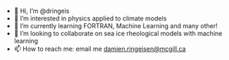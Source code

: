 - 👋 Hi, I’m @dringeis
- 👀 I’m interested in physics applied to climate models
- 🌱 I’m currently learning FORTRAN, Machine Learning and many other!
- 💞️ I’m looking to collaborate on sea ice rheological models with machine learning 
- 📫 How to reach me: email me damien.ringeisen@mcgill.ca
